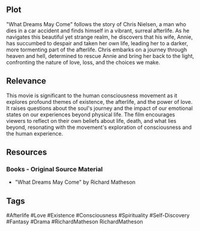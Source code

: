 ## Plot

"What Dreams May Come" follows the story of Chris Nielsen, a man who dies in a car accident and finds himself in a vibrant, surreal afterlife. As he navigates this beautiful yet strange realm, he discovers that his wife, Annie, has succumbed to despair and taken her own life, leading her to a darker, more tormenting part of the afterlife. Chris embarks on a journey through heaven and hell, determined to rescue Annie and bring her back to the light, confronting the nature of love, loss, and the choices we make.

## Relevance

This movie is significant to the human consciousness movement as it explores profound themes of existence, the afterlife, and the power of love. It raises questions about the soul's journey and the impact of our emotional states on our experiences beyond physical life. The film encourages viewers to reflect on their own beliefs about life, death, and what lies beyond, resonating with the movement's exploration of consciousness and the human experience.

## Resources

### Books - Original Source Material

- "What Dreams May Come" by Richard Matheson

## Tags

#Afterlife #Love #Existence #Consciousness #Spirituality #Self-Discovery #Fantasy #Drama #RichardMatheson
RichardMatheson